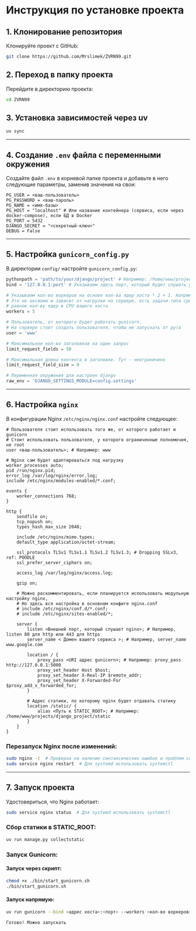 # Инструкция по установке проекта

## 1. Клонирование репозитория
Клонируйте проект с GitHub:
```bash
git clone https://github.com/Mrslimek/ZVRN99.git
```

## 2. Переход в папку проекта
Перейдите в директорию проекта:
```bash
cd ZVRN99
```

## 3. Установка зависимостей через uv
```bash
uv sync
```

---

## 4. Создание `.env` файла с переменными окружения
Создайте файл `.env` в корневой папке проекта и добавьте в него следующие параметры, заменив значения на свои:

```env
PG_USER = <ваш-пользователь>
PG_PASSWORD = <ваш-пароль>
PG_NAME = <имя-базы>
PG_HOST = "localhost" # Или название контейнера (сервиса, если через docker-compose), если БД в Docker
PG_PORT = 5432
DJANGO_SECRET = "<секретный-ключ>"
DEBUG = False
```

---

## 5. Настройка `gunicorn_config.py`
В директории `config/` настройте `gunicorn_config.py`:

```python
pythonpath = 'path/to/your/django/project' # Например: /home/www/projects/django_project
bind = '127.0.0.1:port' # Указываем здесь порт, который будет слушать gunicorn. Например 127.0.0.1:8000

# Указываем кол-во воркеров на основе кол-ва ядер хоста * 2 + 1. Например: 4 ядра у хоста - 9 воркеров
# Это не аксиома и зависит от нагрузки на сервере, есть задачи типа cpu bound, то стоит поставить кол-во воркеров
# равное кол-ву ядер в CPU вашего хоста
workers = 5

# Пользователь, от которого будет работать gunicorn.
# На сервере стоит создать пользователя, чтобы не запускать от рута
user = 'www'

# Максимальное кол-во заголовков на один запрос
limit_request_fields = 50

# Максимальная длина контента в заголовке. Тут - неограничено
limit_request_field_size = 0

# Переменная окружения для настроек django
raw_env = 'DJANGO_SETTINGS_MODULE=config.settings'
```

---

## 6. Настройка `nginx`
В конфигурации Nginx `/etc/nginx/nginx.conf` настройте следующее:

```nginx
# Пользователя стоит использовать того же, от которого работает и gunicorn
# Стоит использовать пользователя, у которого ограниченные полномочия, не root
user <ваш-пользователь>; # Например: www

# Nginx сам будет адаптироваться под нагрузку
worker_processes auto;
pid /run/nginx.pid;
error_log /var/log/nginx/error.log;
include /etc/nginx/modules-enabled/*.conf;

events {
    worker_connections 768;
}

http {
    sendfile on;
    tcp_nopush on;
    types_hash_max_size 2048;

    include /etc/nginx/mime.types;
    default_type application/octet-stream;

    ssl_protocols TLSv1 TLSv1.1 TLSv1.2 TLSv1.3; # Dropping SSLv3, ref: POODLE
    ssl_prefer_server_ciphers on;

    access_log /var/log/nginx/access.log;

    gzip on;

    # Можно раскомментировать, если планируется использовать модульную настройку nginx,
    # Но здесь вся настройка в основном конфиге nginx.conf
    # include /etc/nginx/conf.d/*.conf;
    # include /etc/nginx/sites-enabled/*;

    server {
        listen <Внешний порт, который слушает nginx>; # Например, listen 80 для http или 443 для https
        server_name < Домен вашего сервиса >; # Например, server_name www.google.com

        location / {
            proxy_pass <URI адрес gunicorn>; # Например: proxy_pass http://127.0.0.1:5000
            proxy_set_header Host $host;
            proxy_set_header X-Real-IP $remote_addr;
            proxy_set_header X-Forwarded-For $proxy_add_x_forwarded_for;
        }

        # Адрес статики, по которому nginx будет отдавать статику
        location /static/ {
            alias <Путь к STATIC_ROOT>; # Например: /home/www/projects/django_project/static
        }
    }
}
```

### Перезапуск Nginx после изменений:
```bash
sudo nginx -t  # Проверка на наличие синтаксических ошибок и проблем со структурой
sudo service nginx restart  # Для systemd использовать systemctl
```

---

## 7. Запуск проекта
Удостовериться, что Nginx работает:
```bash
sudo service nginx status  # Для systemd использовать systemctl
```

### Сбор статики в STATIC_ROOT:
```bash
uv run manage.py collectstatic
```

### Запуск Gunicorn:
#### Запуск через скрипт:
```bash
chmod +x ./bin/start_gunicorn.sh
./bin/start_gunicorn.sh
```

#### Запуск напрямую:
```bash
uv run gunicorn --bind <адрес хоста>:<порт> --workers <кол-во воркеров> --log-level info --access-logfile access.log --error-logfile error.log config.wsgi
```

```Готово! Можно запускать```